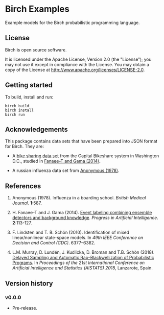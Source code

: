 # Birch Examples

Example models for the Birch probabilistic programming language.


## License

Birch is open source software.

It is licensed under the Apache License, Version 2.0 (the "License"); you may not use it except in compliance with the License. You may obtain a copy of the License at <http://www.apache.org/licenses/LICENSE-2.0>.


## Getting started

To build, install and run:

    birch build
    birch install
    birch run


## Acknowledgements

This package contains data sets that have been prepared into JSON format for Birch. They are:

  * A [bike sharing data set](https://archive.ics.uci.edu/ml/datasets/bike+sharing+dataset) from the Capital Bikeshare system in Washington D.C., studied in [Fanaee-T and Gama (2014)](#references).
  
  * A russian influenza data set from [Anonymous (1978)](#references).


## References

  1. Anonymous (1978). Influenza in a boarding school. *British Medical Journal*. **1**:587.

  2. H. Fanaee-T and J. Gama (2014). [Event labeling combining ensemble detectors and background knowledge](http://dx.doi.org/10.1007/s13748-013-0040-3). *Progress in Artificial Intelligence*. **2**:113-127.

  3. F. Lindsten and T. B. Schön (2010). Identification of mixed linear/nonlinear state-space models. In *49th IEEE Conference on Decision and Control (CDC)*. 6377–6382.

  4. L.M. Murray, D. Lundén, J. Kudlicka, D. Broman and T.B. Schön (2018). [Delayed Sampling and Automatic Rao&ndash;Blackwellization of Probabilistic Programs](https://arxiv.org/abs/1708.07787). In *Proceedings of the 21st International Conference on Artificial Intelligence and Statistics (AISTATS) 2018*, Lanzarote, Spain.


## Version history

### v0.0.0

* Pre-release.
